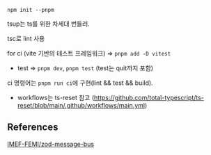 `npm init --pnpm`

tsup는 ts를 위한 차세대 번들러.

tsc로 lint 사용

for ci (vite 기반의 테스트 프레임워크) => `pnpm add -D vitest`

- test => `pnpm dev`, `pnpm test` (test는 quit까지 포함)

ci 명령어는 `pnpm run ci`에 구현(lint && test && build).

- workflows는 ts-reset 참고 (https://github.com/total-typescript/ts-reset/blob/main/.github/workflows/main.yml)

## References

[IMEF-FEMI/zod-message-bus](https://github.com/IMEF-FEMI/zod-message-bus/blob/main/tsconfig.json)<br>
